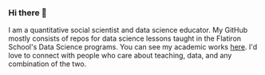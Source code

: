 ### Hi there 👋

I am a quantitative social scientist and data science educator. My GitHub mostly consists of repos for data science lessons taught in the Flatiron School's Data Science programs. You can see my academic works [here](https://orcid.org/0000-0001-8301-6785). I'd love to connect with people who care about teaching, data, and any combination of the two.

<!--
Here are some ideas to get you started:

- 🔭 I’m currently working on ...
- 🌱 I’m currently learning ...
- 👯 I’m looking to collaborate on ...
- 🤔 I’m looking for help with ...
- 💬 Ask me about ...
- 📫 How to reach me: ...
- 😄 Pronouns: ...
- ⚡ Fun fact: ...
-->
